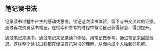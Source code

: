 ## 笔记读书法

记录读书过程中产生的感动或思考，铭记这次读书体验，留下与书交流过的证据。通过再次浏览读书笔记，在检索和参考的过程中帮助自己获得智慧、得到提升。
    
通过笔记来选书，通过笔记来记录读书体验，用笔记做参考，通过笔记来回顾反思。这样整个读书过程都在促进自己对书的理解，从而构成个人独到的见解。
